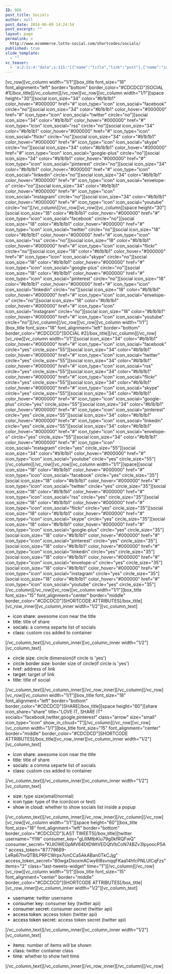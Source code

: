 ```yaml
---
ID: 986
post_title: Socials
author: null
post_date: 2014-06-09 14:24:54
post_excerpt: ""
layout: page
permalink: >
  http://www.ecommerce.lotto-social.com/shortcodes/socials/
published: true
slide_template:
  - ""
vc_teaser:
  - 'a:2:{s:4:"data";s:115:"[{"name":"title","link":"post"},{"name":"image","image":"featured","link":"none"},{"name":"text","mode":"excerpt"}]";s:7:"bgcolor";s:0:"";}'
---
```

[vc_row][vc_column width="1/1"][box_title font_size="18" font_alignment="left" border="bottom" border_color="#CDCDCD"]SOCIAL #1[/box_title][/vc_column][/vc_row][vc_row][vc_column width="1/1"][space height="30"][social icon_size="34" color="#b1b1b1" color_hover="#000000" href="#" icon_type="icon" icon_social="facebook" circle="no"][social icon_size="34" color="#b1b1b1" color_hover="#000000" href="#" icon_type="icon" icon_social="twitter" circle="no"][social icon_size="34" color="#b1b1b1" color_hover="#000000" href="#" icon_type="icon" icon_social="rss" circle="no"][social icon_size="34" color="#b1b1b1" color_hover="#000000" href="#" icon_type="icon" icon_social="flickr" circle="no"][social icon_size="34" color="#b1b1b1" color_hover="#000000" href="#" icon_type="icon" icon_social="skype" circle="no"][social icon_size="34" color="#b1b1b1" color_hover="#000000" href="#" icon_type="icon" icon_social="google-plus" circle="no"][social icon_size="34" color="#b1b1b1" color_hover="#000000" href="#" icon_type="icon" icon_social="pinterest" circle="no"][social icon_size="34" color="#b1b1b1" color_hover="#000000" href="#" icon_type="icon" icon_social="linkedin" circle="no"][social icon_size="34" color="#b1b1b1" color_hover="#000000" href="#" icon_type="icon" icon_social="envelope-o" circle="no"][social icon_size="34" color="#b1b1b1" color_hover="#000000" href="#" icon_type="icon" icon_social="instagram" circle="no"][social icon_size="34" color="#b1b1b1" color_hover="#000000" href="#" icon_type="icon" icon_social="youtube" circle="no"][/vc_column][/vc_row][vc_row][vc_column][space height="30"][social icon_size="18" color="#b1b1b1" color_hover="#000000" href="#" icon_type="icon" icon_social="facebook" circle="no"][social icon_size="18" color="#b1b1b1" color_hover="#000000" href="#" icon_type="icon" icon_social="twitter" circle="no"][social icon_size="18" color="#b1b1b1" color_hover="#000000" href="#" icon_type="icon" icon_social="rss" circle="no"][social icon_size="18" color="#b1b1b1" color_hover="#000000" href="#" icon_type="icon" icon_social="flickr" circle="no"][social icon_size="18" color="#b1b1b1" color_hover="#000000" href="#" icon_type="icon" icon_social="skype" circle="no"][social icon_size="18" color="#b1b1b1" color_hover="#000000" href="#" icon_type="icon" icon_social="google-plus" circle="no"][social icon_size="18" color="#b1b1b1" color_hover="#000000" href="#" icon_type="icon" icon_social="pinterest" circle="no"][social icon_size="18" color="#b1b1b1" color_hover="#000000" href="#" icon_type="icon" icon_social="linkedin" circle="no"][social icon_size="18" color="#b1b1b1" color_hover="#000000" href="#" icon_type="icon" icon_social="envelope-o" circle="no"][social icon_size="18" color="#b1b1b1" color_hover="#000000" href="#" icon_type="icon" icon_social="instagram" circle="no"][social icon_size="18" color="#b1b1b1" color_hover="#000000" href="#" icon_type="icon" icon_social="youtube" circle="no"][/vc_column][/vc_row][vc_row][vc_column width="1/1"][box_title font_size="18" font_alignment="left" border="bottom" border_color="#CDCDCD"]SOCIAL #2[/box_title][/vc_column][/vc_row][vc_row][vc_column width="1/1"][social icon_size="34" color="#b1b1b1" color_hover="#000000" href="#" icon_type="icon" icon_social="facebook" circle="yes" circle_size="55"][social icon_size="34" color="#b1b1b1" color_hover="#000000" href="#" icon_type="icon" icon_social="twitter" circle="yes" circle_size="55"][social icon_size="34" color="#b1b1b1" color_hover="#000000" href="#" icon_type="icon" icon_social="rss" circle="yes" circle_size="55"][social icon_size="34" color="#b1b1b1" color_hover="#000000" href="#" icon_type="icon" icon_social="flickr" circle="yes" circle_size="55"][social icon_size="34" color="#b1b1b1" color_hover="#000000" href="#" icon_type="icon" icon_social="skype" circle="yes" circle_size="55"][social icon_size="34" color="#b1b1b1" color_hover="#000000" href="#" icon_type="icon" icon_social="google-plus" circle="yes" circle_size="55"][social icon_size="34" color="#b1b1b1" color_hover="#000000" href="#" icon_type="icon" icon_social="pinterest" circle="yes" circle_size="55"][social icon_size="34" color="#b1b1b1" color_hover="#000000" href="#" icon_type="icon" icon_social="linkedin" circle="yes" circle_size="55"][social icon_size="34" color="#b1b1b1" color_hover="#000000" href="#" icon_type="icon" icon_social="envelope-o" circle="yes" circle_size="55"][social icon_size="34" color="#b1b1b1" color_hover="#000000" href="#" icon_type="icon" icon_social="instagram" circle="yes" circle_size="55"][social icon_size="34" color="#b1b1b1" color_hover="#000000" href="#" icon_type="icon" icon_social="youtube" circle="yes" circle_size="55"][/vc_column][/vc_row][vc_row][vc_column width="1/1"][space][social icon_size="18" color="#b1b1b1" color_hover="#000000" href="#" icon_type="icon" icon_social="facebook" circle="yes" circle_size="35"][social icon_size="18" color="#b1b1b1" color_hover="#000000" href="#" icon_type="icon" icon_social="twitter" circle="yes" circle_size="35"][social icon_size="18" color="#b1b1b1" color_hover="#000000" href="#" icon_type="icon" icon_social="rss" circle="yes" circle_size="35"][social icon_size="18" color="#b1b1b1" color_hover="#000000" href="#" icon_type="icon" icon_social="flickr" circle="yes" circle_size="35"][social icon_size="18" color="#b1b1b1" color_hover="#000000" href="#" icon_type="icon" icon_social="skype" circle="yes" circle_size="35"][social icon_size="18" color="#b1b1b1" color_hover="#000000" href="#" icon_type="icon" icon_social="google-plus" circle="yes" circle_size="35"][social icon_size="18" color="#b1b1b1" color_hover="#000000" href="#" icon_type="icon" icon_social="pinterest" circle="yes" circle_size="35"][social icon_size="18" color="#b1b1b1" color_hover="#000000" href="#" icon_type="icon" icon_social="linkedin" circle="yes" circle_size="35"][social icon_size="18" color="#b1b1b1" color_hover="#000000" href="#" icon_type="icon" icon_social="envelope-o" circle="yes" circle_size="35"][social icon_size="18" color="#b1b1b1" color_hover="#000000" href="#" icon_type="icon" icon_social="instagram" circle="yes" circle_size="35"][social icon_size="18" color="#b1b1b1" color_hover="#000000" href="#" icon_type="icon" icon_social="youtube" circle="yes" circle_size="35"][/vc_column][/vc_row][vc_row][vc_column width="1/1"][box_title font_size="15" font_alignment="center" border="middle" border_color="#CDCDCD"]SHORTCODE ATTRIBUTES[/box_title][vc_row_inner][vc_column_inner width="1/2"][vc_column_text]
<ul>
	<li><span style="color: #000000">icon share</span>: awesome icon near the title</li>
	<li><span style="color: #000000">title</span>: title of share</li>
	<li><span style="color: #000000">socials</span>: a comma separte list of socials</li>
	<li><span style="color: #000000">class</span>: custom css added to container</li>
</ul>
[/vc_column_text][/vc_column_inner][vc_column_inner width="1/2"][vc_column_text]
<ul>
	<li><span style="color: #000000">circle size</span>: circle dimension(if circle is 'yes')</li>
	<li><span style="color: #000000">circle border size</span>: border size of circle(if circle is 'yes')</li>
	<li><span style="color: #000000">href</span>: address of link</li>
	<li><span style="color: #000000">target</span>: target of link</li>
	<li><span style="color: #000000">title</span>: title of social</li>
</ul>
[/vc_column_text][/vc_column_inner][/vc_row_inner][/vc_column][/vc_row][vc_row][vc_column width="1/1"][box_title font_size="18" font_alignment="left" border="bottom" border_color="#CDCDCD"]SHARE[/box_title][space height="60"][share icon_share="share" title="LOVE IT, SHARE IT" socials="facebook,twitter,google,pinterest" class="arrow" size="small" icon_type="icon" show_in_cloud="1"][/vc_column][/vc_row][vc_row][vc_column width="1/1"][box_title font_size="15" font_alignment="center" border="middle" border_color="#CDCDCD"]SHORTCODE ATTRIBUTES[/box_title][vc_row_inner][vc_column_inner width="1/2"][vc_column_text]
<ul>
	<li><span style="color: #000000">icon share</span>: awesome icon near the title</li>
	<li><span style="color: #000000">title</span>: title of share</li>
	<li><span style="color: #000000">socials</span>: a comma separte list of socials</li>
	<li><span style="color: #000000">class</span>: custom css added to container</li>
</ul>
[/vc_column_text][/vc_column_inner][vc_column_inner width="1/2"][vc_column_text]
<ul>
	<li><span style="color: #000000">size</span>: type size(small/normal)</li>
	<li><span style="color: #000000">icon type</span>: type of the icon(icon or text)</li>
	<li><span style="color: #000000">show in cloud</span>: whether to show socials list inside a popup</li>
</ul>
[/vc_column_text][/vc_column_inner][/vc_row_inner][/vc_column][/vc_row][vc_row][vc_column width="1/1"][space height="60"][box_title font_size="18" font_alignment="left" border="bottom" border_color="#CDCDCD"]LAST TWEETS[/box_title][twitter username="YIW" consumer_key="gLlllMtbKiu79g0kfRQFwQ" consumer_secret="KUIOWEGpMV64DtDWtVEDQtVbCoN74BZv3IpyoocP5A" access_token="87779689-LeRa67hvQTBlLPRFCWrpx7onCCa5AkABan0TkCJjg" access_token_secret="80wgxDsoxmACwy6l8svnqqFKaa14hfcPNLUlCqFzs" items="2" class="last-tweets-widget" time="1"][/vc_column][/vc_row][vc_row][vc_column width="1/1"][box_title font_size="15" font_alignment="center" border="middle" border_color="#CDCDCD"]SHORTCODE ATTRIBUTES[/box_title][vc_row_inner][vc_column_inner width="1/2"][vc_column_text]
<ul>
	<li><span style="color: #000000">username</span>: twitter username</li>
	<li><span style="color: #000000">consumer key</span>: consumer key (twitter api)</li>
	<li><span style="color: #000000">consumer secret</span>: consumer secret (twitter api)</li>
	<li><span style="color: #000000">access token</span>: access token (twitter api)</li>
	<li><span style="color: #000000">access token secret</span>: access token secret (twitter api)</li>
</ul>
[/vc_column_text][/vc_column_inner][vc_column_inner width="1/2"][vc_column_text]
<ul>
	<li><span style="color: #000000">items</span>: number of items will be shown</li>
	<li><span style="color: #000000">class</span>: twitter container class</li>
	<li><span style="color: #000000">time</span>: whether to show twit time</li>
</ul>
[/vc_column_text][/vc_column_inner][/vc_row_inner][/vc_column][/vc_row]